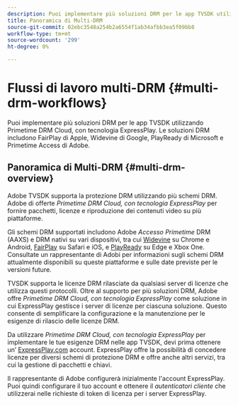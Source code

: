```yaml
---
description: Puoi implementare più soluzioni DRM per le app TVSDK utilizzando Primetime DRM Cloud, con tecnologia ExpressPlay. Le soluzioni DRM includono FairPlay di Apple, Widevine di Google, PlayReady di Microsoft e Primetime Access di Adobe.
title: Panoramica di Multi-DRM
source-git-commit: 02ebc3548a254b2a6554f1ab34afbb3ea5f09bb8
workflow-type: tm+mt
source-wordcount: '299'
ht-degree: 0%

---
```


# Flussi di lavoro multi-DRM {#multi-drm-workflows}

Puoi implementare più soluzioni DRM per le app TVSDK utilizzando Primetime DRM Cloud, con tecnologia ExpressPlay. Le soluzioni DRM includono FairPlay di Apple, Widevine di Google, PlayReady di Microsoft e Primetime Access di Adobe.

## Panoramica di Multi-DRM {#multi-drm-overview}

Adobe TVSDK supporta la protezione DRM utilizzando più schemi DRM. Adobe di offerte *Primetime DRM Cloud, con tecnologia ExpressPlay* per fornire pacchetti, licenze e riproduzione dei contenuti video su più piattaforme.

Gli schemi DRM supportati includono Adobe *Accesso Primetime* DRM (AAXS) e DRM nativi su vari dispositivi, tra cui [Widevine](https://www.widevine.com) su Chrome e Android, [FairPlay](https://developer.apple.com/streaming/fps/) su Safari e iOS, e [PlayReady](https://www.microsoft.com/playready/) su Edge e Xbox One. Consultate un rappresentante di Adobi per informazioni sugli schemi DRM attualmente disponibili su queste piattaforme e sulle date previste per le versioni future.

TVSDK supporta le licenze DRM rilasciate da qualsiasi server di licenze che utilizza questi protocolli. Oltre al supporto per più soluzioni DRM, Adobe offre *Primetime DRM Cloud, con tecnologia ExpressPlay* come soluzione in cui ExpressPlay gestisce i server di licenze per ciascuna soluzione. Questo consente di semplificare la configurazione e la manutenzione per le esigenze di rilascio delle licenze DRM.

Da utilizzare *Primetime DRM Cloud, con tecnologia ExpressPlay* per implementare le tue esigenze DRM nelle app TVSDK, devi prima ottenere un’ [ExpressPlay.com](https://www.expressplay.com) account. ExpressPlay offre la possibilità di concedere licenze per diversi schemi di protezione DRM e offre anche altri servizi, tra cui la gestione di pacchetti e chiavi.

Il rappresentante di Adobe configurerà inizialmente l&#39;account ExpressPlay. Puoi quindi configurare il tuo account e ottenere il *autenticatori cliente* che utilizzerai nelle richieste di token di licenza per i server ExpressPlay.
